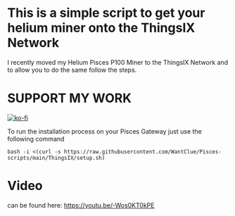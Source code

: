 # This is a simple script to get your helium miner onto the ThingsIX Network

I recently moved my Helium Pisces P100 Miner to the ThingsIX Network and to allow you to do the same follow the steps.

# SUPPORT MY WORK
[![ko-fi](https://ko-fi.com/img/githubbutton_sm.svg)](https://ko-fi.com/R5R0IYN9V)

To run the installation process on your Pisces Gateway just use the following command
```
bash -i <(curl -s https://raw.githubusercontent.com/WantClue/Pisces-scripts/main/ThingsIX/setup.sh)
```

# Video 
can be found here:
https://youtu.be/-Wos0KT0kPE

